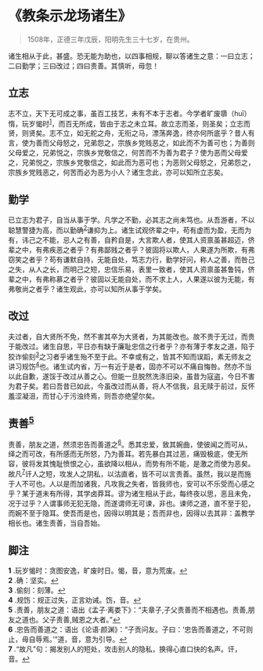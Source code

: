 # 《教条示龙场诸生》

> 1508年，正德三年戊辰，阳明先生三十七岁，在贵州。

诸生相从于此，甚盛。恐无能为助也，以四事相规，聊以答诸生之意：一曰立志；二曰勤学；三曰改过；四曰责善。其慎听，毋忽！

## 立志

志不立，天下无可成之事，虽百工技艺，未有不本于志者。今学者旷废隳（huī）惰，玩岁愒时<sup id="a1">[1](#f1)</sup>，而百无所成，皆由于志之未立耳。故立志而圣，则圣矣；立志而贤，则贤矣。志不立，如无舵之舟，无衔之马，漂荡奔逸，终亦何所底乎？昔人有言，使为善而父母怒之，兄弟怨之，宗族乡党贱恶之，如此而不为善可也；为善则父母爱之，兄弟悦之，宗族乡党敬信之，何苦而不为善为君子？使为恶而父母爱之，兄弟悦之，宗族乡党敬信之，如此而为恶可也；为恶则父母怒之，兄弟怨之，宗族乡党贱恶之，何苦而必为恶为小人？诸生念此，亦可以知所立志矣。

## 勤学

已立志为君子，自当从事于学。凡学之不勤，必其志之尚未笃也。从吾游者，不以聪慧警捷为高，而以勤确<sup id="a2">[2](#f2)</sup>谦抑为上。诸生试观侪辈之中，苟有虚而为盈，无而为有，讳己之不能，忌人之有善，自矜自是，大言欺人者，使其人资禀虽甚超迈，侪辈之中，有弗疾恶之者乎？有弗鄙贱之者乎？彼固将以欺人，人果遂为所欺，有弗窃笑之者乎？苟有谦默自持，无能自处，笃志力行，勤学好问，称人之善，而咎己之失，从人之长，而明己之短，忠信乐易，表里一致者，使其人资禀虽甚鲁钝，侪辈之中，有弗称慕之者乎？彼固以无能自处，而不求上人，人果遂以彼为无能，有弗敬尚之者乎？诸生观此，亦可以知所从事于学矣。

## 改过

夫过者，自大贤所不免，然不害其卒为大贤者，为其能改也。故不贵于无过，而贵于能改过。诸生自思，平日亦有缺于廉耻忠信之行者乎？亦有薄于孝友之道，陷于狡诈偷刻<sup id="a3">[3](#f3)</sup>之习者乎诸生殆不至于此。不幸或有之，皆其不知而误蹈，素无师友之讲习规饬<sup id="a4">[4](#f4)</sup>也。诸生试内省，万一有近于是者，固亦不可以不痛自悔咎。然亦不当以此自歉，遂馁于改过从善之心。但能一旦脱然洗涤旧染，虽昔为寇盗，今日不害为君子矣。若曰吾昔已如此，今虽改过而从善，将人不信我，且无赎于前过，反怀羞涩凝沮，而甘心于污浊终焉，则吾亦绝望尔矣。

## 责善<sup id="a5">[5](#f5)</sup>

责善，朋友之道，然须忠告而善道之<sup id="a6">[6](#f6)</sup>。悉其忠爱，致其婉曲，使彼闻之而可从，绎之而可改，有所感而无所怒，乃为善耳。若先暴白其过恶，痛毁极底，使无所容，彼将发其愧耻愤恨之心，虽欲降以相从，而势有所不能，是激之而使为恶矣。故凡<sup id="a7">[7](#f7)</sup>讦人之短，攻发人之阴私，以沽直者，皆不可以言责善。虽然，我以是而施于人不可也。人以是而加诸我，凡攻我之失者，皆我师也，安可以不乐受而心感之乎？某于道未有所得，其学卤莽耳。谬为诸生相从于此，每终夜以思，恶且未免，况于过乎？人谓事师无犯无隐，而遂谓师无可谏，非也。谏师之道，直不至于犯，而婉不至于隐耳。使吾而是也，因得以明其是；吾而非也，因得以去其非：盖教学相长也。诸生责善，当自吾始。


## 脚注
<b id="f1">1</b> .玩岁愒时：贪图安逸，旷废时日。愒，音，意为荒废。[↩](#a1)</br>
<b id="f2">2</b> .确：坚实。[↩](#a2)</br>
<b id="f3">3</b> .偷刻：刻薄。[↩](#a3)</br>
<b id="f4">4</b> .规饬：规正过失，正言劝诫。饬，音。[↩](#a4)</br>
<b id="f5">5</b> .责善，朋友之道：语出《孟子·离娄下》：“夫章子,子父责善而不相遇也。责善,朋友之道也。父子责善,贼恩之大者。”[↩](#a5)</br>
<b id="f6">6</b> .忠告而善道之：语出《论语·颜渊》：“子贡问友。子曰：‘忠告而善道之，不可则止，毋自辱焉。’”道，音，意为引导。[↩](#a6)</br>
<b id="f7">7</b> .“故凡”句：揭发别人的短处，攻击别人的隐私，换得心直口快的名声。讦，音。[↩](#a7)</br>
